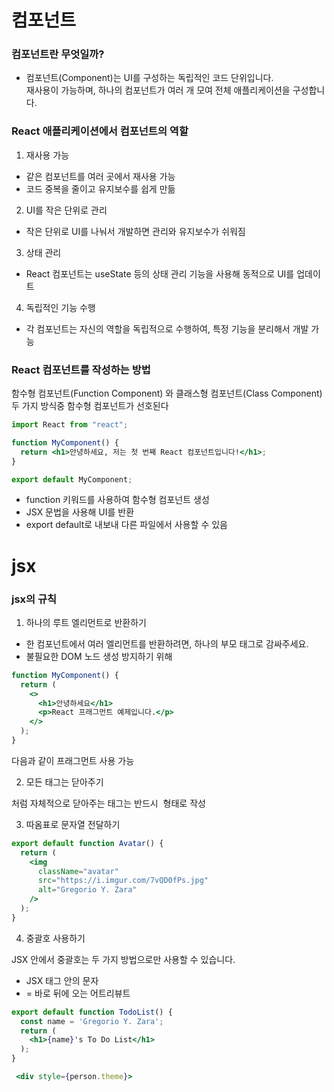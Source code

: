 # 컴포넌트

### 컴포넌트란 무엇일까?

- 컴포넌트(Component)는 UI를 구성하는 독립적인 코드 단위입니다.<br/>
재사용이 가능하며, 하나의 컴포넌트가 여러 개 모여 전체 애플리케이션을 구성합니다.

### React 애플리케이션에서 컴포넌트의 역할

1. 재사용 가능

- 같은 컴포넌트를 여러 곳에서 재사용 가능
- 코드 중복을 줄이고 유지보수를 쉽게 만듦

2. UI를 작은 단위로 관리

- 작은 단위로 UI를 나눠서 개발하면 관리와 유지보수가 쉬워짐

3. 상태 관리

- React 컴포넌트는 useState 등의 상태 관리 기능을 사용해 동적으로 UI를 업데이트

4. 독립적인 기능 수행

- 각 컴포넌트는 자신의 역할을 독립적으로 수행하여, 특정 기능을 분리해서 개발 가능

### React 컴포넌트를 작성하는 방법

함수형 컴포넌트(Function Component) 와 클래스형 컴포넌트(Class Component) 두 가지 방식중 함수형 컴포넌트가 선호된다

```jsx
import React from "react";

function MyComponent() {
  return <h1>안녕하세요, 저는 첫 번째 React 컴포넌트입니다!</h1>;
}

export default MyComponent;
```

- function 키워드를 사용하여 함수형 컴포넌트 생성
-  JSX 문법을 사용해 UI를 반환
-  export default로 내보내 다른 파일에서 사용할 수 있음


# jsx

### jsx의 규칙
1. 하나의 루트 엘리먼트로 반환하기
 - 한 컴포넌트에서 여러 엘리먼트를 반환하려면, 하나의 부모 태그로 감싸주세요.
  - 불필요한 DOM 노드 생성 방지하기 위해
```jsx
function MyComponent() {
  return (
    <>
      <h1>안녕하세요</h1>
      <p>React 프래그먼트 예제입니다.</p>
    </>
  );
}
```
다음과 같이 프래그먼트 사용 가능

2. 모든 태그는 닫아주기

<img>처럼 자체적으로 닫아주는 태그는 반드시 <img /> 형태로 작성

3. 따옴표로 문자열 전달하기

```jsx
export default function Avatar() {
  return (
    <img
      className="avatar"
      src="https://i.imgur.com/7vQD0fPs.jpg"
      alt="Gregorio Y. Zara"
    />
  );
}
```

4. 중괄호 사용하기

JSX 안에서 중괄호는 두 가지 방법으로만 사용할 수 있습니다.
- JSX 태그 안의 문자
- = 바로 뒤에 오는 어트리뷰트

```jsx
export default function TodoList() {
  const name = 'Gregorio Y. Zara';
  return (
    <h1>{name}'s To Do List</h1>
  );
}
```

```jsx
 <div style={person.theme}>
```



